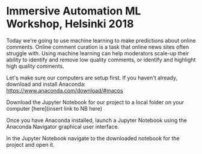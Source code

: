 # Immersive Automation ML Workshop, Helsinki 2018

Today we're going to use machine learning to make predictions about online comments. Online comment curation is a task that online news sites often struggle with. Using machine learning can help moderators scale-up their ability to identify and remove low quality comments, or identify and highlight high quality comments. 

Let's make sure our computers are setup first. If you haven't already, download and install Anaconda: https://www.anaconda.com/download/#macos

Download the Jupyter Notebook for our project to a local folder on your computer [here](insert link to NB here) 

Once you have Anaconda installed, launch a Jupyter Notebook using the Anaconda Navigator graphical user interface. 

In the Jupyter Notebook navigate to the downloaded notebook for the project and open it. 

